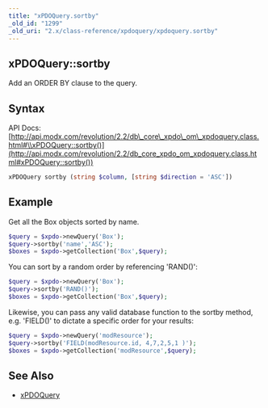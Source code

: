```yaml
---
title: "xPDOQuery.sortby"
_old_id: "1299"
_old_uri: "2.x/class-reference/xpdoquery/xpdoquery.sortby"
---
```


## xPDOQuery::sortby

 Add an ORDER BY clause to the query.

## Syntax

 API Docs: [http://api.modx.com/revolution/2.2/db\_core\_xpdo\_om\_xpdoquery.class.html#\\xPDOQuery::sortby()](http://api.modx.com/revolution/2.2/db_core_xpdo_om_xpdoquery.class.html#xPDOQuery::sortby())

``` php
xPDOQuery sortby (string $column, [string $direction = 'ASC'])
```

## Example

 Get all the Box objects sorted by name.

``` php
$query = $xpdo->newQuery('Box');
$query->sortby('name','ASC');
$boxes = $xpdo->getCollection('Box',$query);
```

 You can sort by a random order by referencing 'RAND()':

``` php
$query = $xpdo->newQuery('Box');
$query->sortby('RAND()');
$boxes = $xpdo->getCollection('Box',$query);
```

 Likewise, you can pass any valid database function to the sortby method, e.g. 'FIELD()' to dictate a specific order for your results:

``` php
$query = $xpdo->newQuery('modResource');
$query->sortby('FIELD(modResource.id, 4,7,2,5,1 )');
$boxes = $xpdo->getCollection('modResource',$query);
```

## See Also

- [xPDOQuery](extending-modx/xpdo/class-reference/xpdoquery "xPDOQuery")
